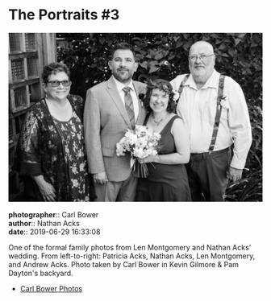 # The Portraits #3

![One of the formal family photos from Len Montgomery and Nathan Acks' wedding](assets/2019-06-29-set-2-the-portraits-03.webp)

**photographer**:: Carl Bower  
**author**:: Nathan Acks  
**date**:: 2019-06-29 16:33:08

One of the formal family photos from Len Montgomery and Nathan Acks' wedding. From left-to-right: Patricia Acks, Nathan Acks, Len Montgomery, and Andrew Acks. Photo taken by Carl Bower in Kevin Gilmore & Pam Dayton's backyard.

* [Carl Bower Photos](https://carlbowerphotos.com)
